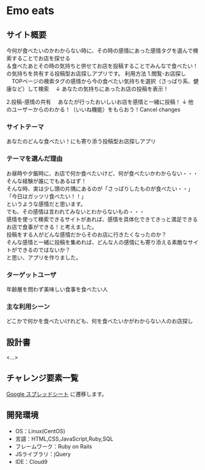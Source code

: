 # Emo eats

## サイト概要
今何が食べたいのかわからない時に、その時の感情にあった感情タグを選んで検索することでお店を探せる<br>
＆食べたあとその時の気持ちと併せてお店を投稿することでみんなで食べたい！の気持ちを共有する投稿型お店探しアプリです。
利用方法
1.閲覧-お店探し
　TOPページの検索タグの感情から今の食べたい気持ちを選択（さっぱり系、健康など）して検索
　↓
 あなたの気持ちにあったお店の投稿を表示！
 
2.投稿-感情の共有
　あなたが行ったおいしいお店を感情と一緒に投稿！
 ↓
 他のユーザーからのわかる！（いいね機能）をもらおう！Cancel changes


### サイトテーマ
あなたのどんな食べたい！にも寄り添う投稿型お店探しアプリ

### テーマを選んだ理由
お昼時や夕飯時に、お店で何か食べたいけど、何が食べたいかわからない・・・そんな経験が誰にでもあるはず！<br>
そんな時、実は少し頭の片隅にあるのが「さっぱりしたものが食べたい・・」「今日はガッツリ食べたい！！」<br>
というような感情だと思います。<br>
でも、その感情は言われてみないとわからないもの・・・<br>
感情を使って検索できるサイトがあれば、感情を具体化できてきっと満足できるお店で食事ができる！と考えました。<br>
投稿をする人がどんな感情だからそのお店に行きたくなったのか？<br>
そんな感情と一緒に投稿を集めれば、どんな人の感情にも寄り添える素敵なサイトができるのではないか？<br>
と思い、アプリを作りました。<br>

### ターゲットユーザ
年齢層を問わず美味しい食事を食べたい人

### 主な利用シーン
どこかで何かを食べたいけれども、何を食べたいかがわからない人のお店探し

## 設計書
<...>

## チャレンジ要素一覧
[Google スプレッドシート](https://docs.google.com/spreadsheets/d/1LOVrXFbPOSI3NcVhj2ao_5mYSttPcsvzeQ9MAkW-CbY/edit#gid=0) に遷移します。

## 開発環境
- OS：Linux(CentOS)
- 言語：HTML,CSS,JavaScript,Ruby,SQL
- フレームワーク：Ruby on Rails
- JSライブラリ：jQuery
- IDE：Cloud9


